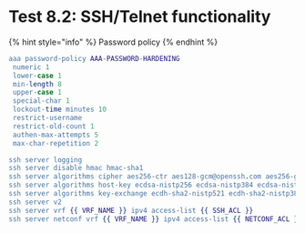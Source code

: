 # Test 8.2: SSH/Telnet functionality

{% hint style="info" %}
Password policy
{% endhint %}

```erlang
aaa password-policy AAA-PASSWORD-HARDENING
 numeric 1
 lower-case 1
 min-length 8
 upper-case 1
 special-char 1
 lockout-time minutes 10
 restrict-username
 restrict-old-count 1
 authen-max-attempts 5
 max-char-repetition 2
```

```erlang
ssh server logging
ssh server disable hmac hmac-sha1
ssh server algorithms cipher aes256-ctr aes128-gcm@openssh.com aes256-gcm@openssh.com
ssh server algorithms host-key ecdsa-nistp256 ecdsa-nistp384 ecdsa-nistp521
ssh server algorithms key-exchange ecdh-sha2-nistp521 ecdh-sha2-nistp384 ecdh-sha2-nistp256
ssh server v2
ssh server vrf {{ VRF_NAME }} ipv4 access-list {{ SSH_ACL }}
ssh server netconf vrf {{ VRF_NAME }} ipv4 access-list {{ NETCONF_ACL }}
```

